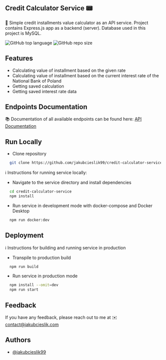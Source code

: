 ## Credit Calculator Service 📟

📌 Simple credit installments value calculator as an API service. Project contains Express.js app as a backend (server).
Database used in this project is MySQL.

![GitHub top language](https://img.shields.io/github/languages/top/jakubcieslik99/credit-calculator-service)
![GitHub repo size](https://img.shields.io/github/repo-size/jakubcieslik99/credit-calculator-service)

## Features

- Calculating value of installment based on the given rate
- Calculating value of installment based on the current interest rate of the National Bank of Poland
- Getting saved calculation
- Getting saved interest rate data

## Endpoints Documentation

📚 Documentation of all available endpoints can be found here:
[API Documentation](https://documenter.getpostman.com/view/20607862/2s9YRB1X86)

## Run Locally

- Clone repository

```bash
  git clone https://github.com/jakubcieslik99/credit-calculator-service.git
```

ℹ️ Instructions for running service locally:

- Navigate to the service directory and install dependencies

```bash
  cd credit-calculator-service
  npm install
```

- Run service in development mode with docker-compose and Docker Desktop

```bash
  npm run docker:dev
```

## Deployment

ℹ️ Instructions for building and running service in production

- Transpile to production build

```bash
  npm run build
```

- Run service in production mode

```bash
  npm install --omit=dev
  npm run start
```

## Feedback

If you have any feedback, please reach out to me at ✉️ contact@jakubcieslik.com

## Authors

- [@jakubcieslik99](https://www.github.com/jakubcieslik99)
